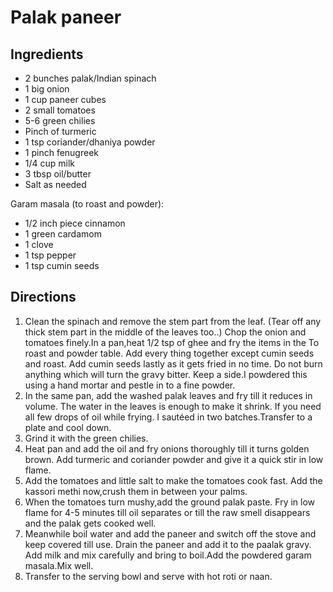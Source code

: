 Palak paneer
============

Ingredients
-----------

- 2 bunches palak/Indian spinach
- 1 big onion
- 1 cup paneer cubes
- 2 small tomatoes
- 5-6 green chilies
- Pinch of turmeric
- 1 tsp coriander/dhaniya powder
- 1 pinch fenugreek
- 1/4 cup milk
- 3 tbsp oil/butter
- Salt as needed

Garam masala (to roast and powder):

- 1/2 inch piece cinnamon
- 1 green cardamom
- 1 clove
- 1 tsp pepper
- 1 tsp cumin seeds

Directions
----------

1. Clean the spinach and remove the stem part from the leaf. (Tear off any thick stem part in the middle of the leaves too..) Chop the onion and tomatoes finely.In a pan,heat 1/2 tsp of ghee and fry the items in the To roast and powder table. Add every thing together except cumin seeds and roast. Add cumin seeds lastly as it gets fried in no time. Do not burn anything which will turn the gravy bitter. Keep a side.I powdered this using a hand mortar and pestle in to a fine powder.
2. In the same pan, add the washed palak leaves and fry till it reduces in volume. The water in the leaves is enough to make it shrink. If you need all few drops of oil while frying. I sautéed in two batches.Transfer to a plate and cool down.
3. Grind it with the green chilies.
4. Heat pan and add the oil and fry onions thoroughly till it turns golden brown. Add turmeric and coriander powder and give it a quick stir in low flame.
5. Add the tomatoes and little salt to make the tomatoes cook fast. Add the kassori methi now,crush them in between your palms.
6. When the tomatoes turn mushy,add the ground palak paste. Fry in low flame for 4-5 minutes till oil separates or till the raw smell disappears and the palak gets cooked well.
7. Meanwhile boil water and add the paneer and switch off the stove and keep covered till use. Drain the paneer and add it to the paalak gravy. Add milk and mix carefully and bring to boil.Add the powdered garam masala.Mix well.
8. Transfer to the serving bowl and serve with hot roti or naan.
